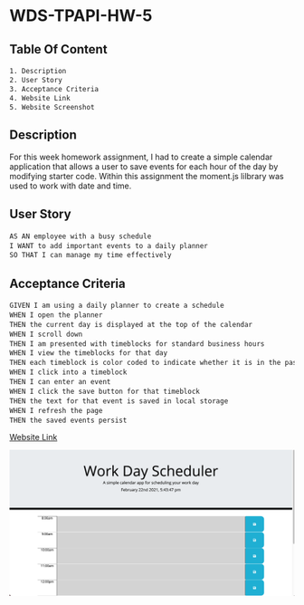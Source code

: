 # WDS-TPAPI-HW-5

## Table Of Content

    1. Description
    2. User Story
    3. Acceptance Criteria
    4. Website Link
    5. Website Screenshot

## Description
For this week homework assignment, I had to create a simple calendar application that allows a user to save events for each hour of the day by modifying starter code. Within this assignment the moment.js lilbrary was used to work with date and time. 

## User Story

```md
AS AN employee with a busy schedule
I WANT to add important events to a daily planner
SO THAT I can manage my time effectively
```

## Acceptance Criteria

```md
GIVEN I am using a daily planner to create a schedule
WHEN I open the planner
THEN the current day is displayed at the top of the calendar
WHEN I scroll down
THEN I am presented with timeblocks for standard business hours
WHEN I view the timeblocks for that day
THEN each timeblock is color coded to indicate whether it is in the past, present, or future
WHEN I click into a timeblock
THEN I can enter an event
WHEN I click the save button for that timeblock
THEN the text for that event is saved in local storage
WHEN I refresh the page
THEN the saved events persist
```
[Website Link](https://cabril87.github.io/WDS-TPAPI-HW-5/)

![Website Screenshot](./Assets/ss.png)